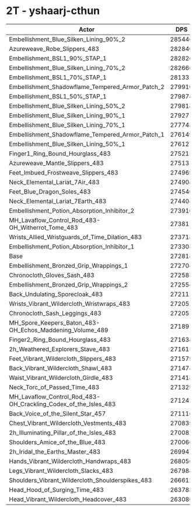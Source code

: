 # 2T - yshaarj-cthun
| Actor | DPS | Increase |
|---|:---:|:---:|
|Embellishment_Blue_Silken_Lining_90%_2|285446|4.63%|
|Azureweave_Robe_Slippers_483|282840|3.67%|
|Embellishment_BSL1_90%_STAP_1|282826|3.67%|
|Embellishment_Blue_Silken_Lining_70%_2|282666|3.61%|
|Embellishment_BSL1_70%_STAP_1|281331|3.12%|
|Embellishment_Shadowflame_Tempered_Armor_Patch_2|279910|2.60%|
|Embellishment_BSL1_50%_STAP_1|279874|2.59%|
|Embellishment_Blue_Silken_Lining_50%_2|279818|2.57%|
|Embellishment_Blue_Silken_Lining_90%_1|279271|2.37%|
|Embellishment_Blue_Silken_Lining_70%_1|277748|1.81%|
|Embellishment_Shadowflame_Tempered_Armor_Patch_1|276149|1.22%|
|Embellishment_Blue_Silken_Lining_50%_1|276127|1.21%|
|Finger1_Ring_Bound_Hourglass_483|275215|0.88%|
|Azureweave_Mantle_Slippers_483|275131|0.85%|
|Feet_Imbued_Frostweave_Slippers_483|274969|0.79%|
|Neck_Elemental_Lariat_7Air_483|274904|0.76%|
|Feet_Blue_Dragon_Soles_483|274546|0.63%|
|Neck_Elemental_Lariat_7Earth_483|274404|0.58%|
|Embellishment_Potion_Absorption_Inhibitor_2|273916|0.40%|
|MH_Lavaflow_Control_Rod_483-OH_Witherrot_Tome_483|273811|0.36%|
|Wrists_Allied_Wristguards_of_Time_Dilation_483|273718|0.33%|
|Embellishment_Potion_Absorption_Inhibitor_1|273303|0.18%|
|Base|272818|0.00%|
|Embellishment_Bronzed_Grip_Wrappings_1|272704|-0.04%|
|Chronocloth_Gloves_Sash_483|272583|-0.09%|
|Embellishment_Bronzed_Grip_Wrappings_2|272554|-0.10%|
|Back_Undulating_Sporecloak_483|272112|-0.26%|
|Wrists_Vibrant_Wildercloth_Wristwraps_483|272052|-0.28%|
|Chronocloth_Sash_Leggings_483|272051|-0.28%|
|MH_Spore_Keepers_Baton_483-OH_Echos_Maddening_Volume_489|271891|-0.34%|
|Finger2_Ring_Bound_Hourglass_483|271634|-0.43%|
|2h_Weathered_Explorers_Stave_483|271615|-0.44%|
|Feet_Vibrant_Wildercloth_Slippers_483|271579|-0.45%|
|Back_Vibrant_Wildercloth_Shawl_483|271474|-0.49%|
|Waist_Vibrant_Wildercloth_Girdle_483|271418|-0.51%|
|Neck_Torc_of_Passed_Time_483|271329|-0.55%|
|MH_Lavaflow_Control_Rod_483-OH_Crackling_Codex_of_the_Isles_483|271242|-0.58%|
|Back_Voice_of_the_Silent_Star_457|271116|-0.62%|
|Chest_Vibrant_Wildercloth_Vestments_483|270839|-0.73%|
|2h_Illuminating_Pillar_of_the_Isles_483|270082|-1.00%|
|Shoulders_Amice_of_the_Blue_483|270066|-1.01%|
|2h_Iridal_the_Earths_Master_483|269947|-1.05%|
|Hands_Vibrant_Wildercloth_Handwraps_483|268056|-1.75%|
|Legs_Vibrant_Wildercloth_Slacks_483|267984|-1.77%|
|Shoulders_Vibrant_Wildercloth_Shoulderspikes_483|266612|-2.27%|
|Head_Hood_of_Surging_Time_483|263783|-3.31%|
|Head_Vibrant_Wildercloth_Headcover_483|263080|-3.57%|
